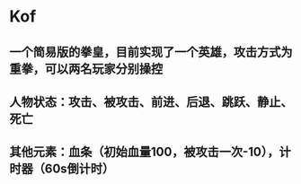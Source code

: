# Kof
## 一个简易版的拳皇，目前实现了一个英雄，攻击方式为重拳，可以两名玩家分别操控  
## 人物状态：攻击、被攻击、前进、后退、跳跃、静止、死亡
## 其他元素：血条（初始血量100，被攻击一次-10），计时器（60s倒计时）

